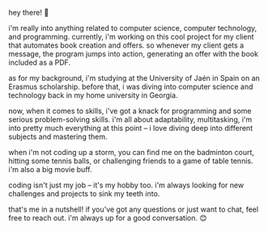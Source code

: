hey there! 👋

i'm really into anything related to computer science, computer technology, and programming. currently, i'm working on this cool project for my client that automates book creation and offers. so whenever my client gets a message, the program jumps into action, generating an offer with the book included as a PDF.

as for my background, i'm studying at the University of Jaén in Spain on an Erasmus scholarship. before that, i was diving into computer science and technology back in my home university in Georgia.

now, when it comes to skills, i've got a knack for programming and some serious problem-solving skills. i'm all about adaptability, multitasking, i'm into pretty much everything at this point – i love diving deep into different subjects and mastering them.

when i'm not coding up a storm, you can find me on the badminton court, hitting some tennis balls, or challenging friends to a game of table tennis. i'm also a big movie buff.

coding isn't just my job – it's my hobby too. i'm always looking for new challenges and projects to sink my teeth into.

that's me in a nutshell! if you've got any questions or just want to chat, feel free to reach out. i'm always up for a good conversation. 😊
